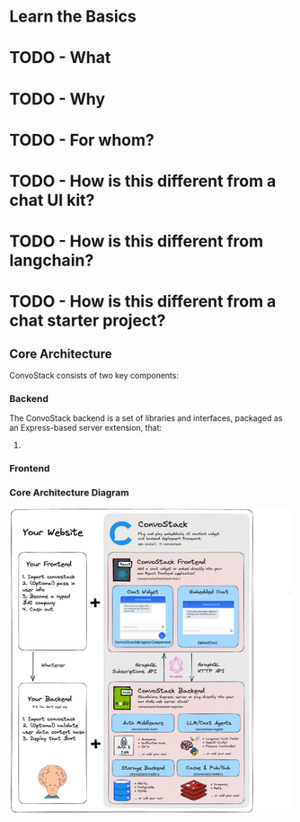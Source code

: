 # Learn the Basics

# TODO - What

# TODO - Why

# TODO - For whom?

# TODO - How is this different from a chat UI kit?

# TODO - How is this different from langchain?

# TODO - How is this different from a chat starter project?

## Core Architecture

ConvoStack consists of two key components:

### Backend

The ConvoStack backend is a set of libraries and interfaces, packaged as an Express-based server extension, that:

1.

### Frontend

### Core Architecture Diagram

![](../static/img/convostack-explainer-v1.png)
